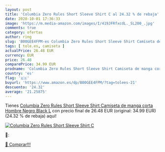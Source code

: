 ```yaml
---
layout: post
title: 'Columbia Zero Rules Short Sleeve Shirt C al 24.32 % de rebaja'
date: 2020-10-01 17:36:33
image: 'https://m.media-amazon.com/images/I/419JFRfxcdL._SL200_.jpg'
comments: true
category: ofertas
author: ring
slug: 'B00GEE4FPM-es Columbia Zero Rules Short Sleeve Shirt Camiseta de manga...'
tags: [ tole.es, camiseta ]
actualPrice: 26.48 EUR
currency: EUR
price: 26.48
comparePrice: 34.99 EUR
prodname: 'Columbia Zero Rules Short Sleeve Shirt Camiseta de manga corta  Hombre  Negro  Black   L'
country: 'es'
flag: '🇪🇸'
buyurl: 'https://www.amazon.es/dp/B00GEE4FPM/?tag=tolees-21'
descuento: '24.32'
average: '21.25875'
---
```


Tienes [Columbia Zero Rules Short Sleeve Shirt Camiseta de manga corta  Hombre  Negro  Black   L](https://www.amazon.es/dp/B00GEE4FPM/?tag=tolees-21) con precio final de  26.48 EUR (original: 34.99 EUR) (24.32 %  de rebaja) aqui!

[![Columbia Zero Rules Short Sleeve Shirt C](https://m.media-amazon.com/images/I/419JFRfxcdL._SL200_.jpg)](https://www.amazon.es/dp/B00GEE4FPM/?tag=tolees-21)

🔎:


[🛒 Comprar!!!](https://www.amazon.es/dp/B00GEE4FPM/?tag=tolees-21)
